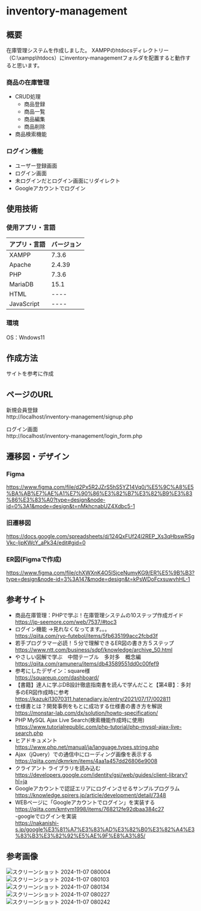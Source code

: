 # inventory-management

## 概要<br>
在庫管理システムを作成しました。
XAMPPのhtdocsディレクトリー（C:\xampp\htdocs）にinventory-managementフォルダを配置すると動作すると思います。<br>

### 商品の在庫管理<br>
- CRUD処理<br>
  - 商品登録<br>
  - 商品一覧<br>
  - 商品編集<br>
  - 商品削除<br>
- 商品検索機能<br>

### ログイン機能<br>
- ユーザー登録画面<br>
- ログイン画面<br>
- 未ログインだとログイン画面にリダイレクト<br>
- Googleアカウントでログイン

## 使用技術<br>
### 使用アプリ・言語
 
| アプリ・言語  | バージョン |
| ------------- | ------------- |
| XAMPP  | 7.3.6  |
| Apache  | 2.4.39  |
| PHP  | 7.3.6  |
| MariaDB  | 15.1  |
| HTML  | ----  |
| JavaScript  | ----  |

### 環境<br>
OS：Wndows11

## 作成方法<br>
サイトを参考に作成<br>

## ページのURL<br>
新規会員登録<br>
http://localhost/inventory-management/signup.php<br>

ログイン画面<br>
http://localhost/inventory-management/login_form.php<br>

## 遷移図・デザイン<br>
### Figma<br>
https://www.figma.com/file/d2Px5R2JZrS5hS5YZ14Vq0/%E5%9C%A8%E5%BA%AB%E7%AE%A1%E7%90%86%E3%82%B7%E3%82%B9%E3%83%86%E3%83%A0?type=design&node-id=0%3A1&mode=design&t=nMkhcnabUZ4Xdbc5-1

### 旧遷移図<br>
https://docs.google.com/spreadsheets/d/124QxFUf24I2REP_Xs3qHbswRSgVkc-ljpKWcY_aPk34/edit#gid=0

### ER図(Figmaで作成)<br>
https://www.figma.com/file/chXWXnK4O5lSjceNumvKG9/ER%E5%9B%B3?type=design&node-id=3%3A147&mode=design&t=kPsWDoFcxsuwvhHL-1


## 参考サイト<br>
- 商品在庫管理：PHPで学ぶ！在庫管理システムの10ステップ作成ガイド<br>
https://jp-seemore.com/web/7537/#toc3<br>
- ログイン機能 →見れなくなってます。。。<br>
https://qiita.com/ryo-futebol/items/5fb635199acc2fcbd3f<br>
- 若手プログラマー必読！５分で理解できるER図の書き方５ステップ<br>
https://www.ntt.com/business/sdpf/knowledge/archive_50.html<br>
- やさしい図解で学ぶ　中間テーブル　多対多　概念編<br>
https://qiita.com/ramuneru/items/db43589551dd0c00fef9<br>
- 参考にしたデザイン：square様<br>
https://squareup.com/dashboard/<br>
- 【書籍】達人に学ぶDB設計徹底指南書を読んで学んだこと【第4章】：多対多のER図作成時に参考<br>
https://kazuki13070311.hatenadiary.jp/entry/2021/07/17/002811<br>
- 仕様書とは？開発事例をもとに成功する仕様書の書き方を解説<br>
https://monstar-lab.com/dx/solution/howto-specification/<br>
- PHP MySQL Ajax Live Search(検索機能作成時に使用)<br>
https://www.tutorialrepublic.com/php-tutorial/php-mysql-ajax-live-search.php<br>
- ヒアドキュメント <br>
https://www.php.net/manual/ja/language.types.string.php<br>
- Ajax（jQuery）での通信中にローディング画像を表示する<br>
https://qiita.com/dkmrkm/items/4aa1a457dd26806e9008<br>
- クライアント ライブラリを読み込む<br>
https://developers.google.com/identity/gsi/web/guides/client-library?hl=ja<br>
- Googleアカウントで認証エリアにログインさせるサンプルプログラム<br>
https://knowledge.spirers.jp/article/development/detail/7348<br>
- WEBページに「Googleアカウントでログイン」を実装する<br>
https://qiita.com/kmtym1998/items/768212fe92dbaa384c27<br>
-googleでログインを実装<br>
https://nakanishi-s.jp/google%E3%81%A7%E3%83%AD%E3%82%B0%E3%82%A4%E3%83%B3%E3%82%92%E5%AE%9F%E8%A3%85/<br>

## 参考画像<br>
![スクリーンショット 2024-11-07 080004](https://github.com/user-attachments/assets/77d90161-97d6-4510-8d7b-71908ce96758)
![スクリーンショット 2024-11-07 080103](https://github.com/user-attachments/assets/171697bd-b317-4e10-8238-9ebe198673fe)
![スクリーンショット 2024-11-07 080134](https://github.com/user-attachments/assets/0bcdc117-ddf8-46c6-8e08-b36b12e6ae43)
![スクリーンショット 2024-11-07 080227](https://github.com/user-attachments/assets/0a8e1b0f-ae90-47f9-80ba-fa5ac7388bf9)![スクリーンショット 2024-11-07 080242](https://github.com/user-attachments/assets/aaca86ef-288b-4a03-aacc-32680f688094)



